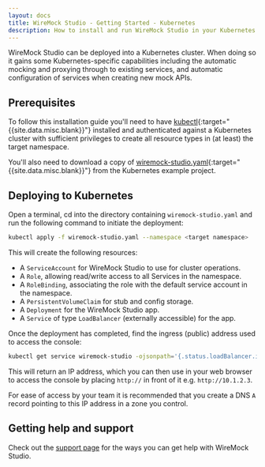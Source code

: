 ```yaml
---
layout: docs
title: WireMock Studio - Getting Started - Kubernetes
description: How to install and run WireMock Studio in your Kubernetes cluster.
---
```


WireMock Studio can be deployed into a Kubernetes cluster. When doing so it gains some Kubernetes-specific capabilities
including the automatic mocking and proxying through to existing services, and automatic configuration of services when creating new mock APIs.

## Prerequisites

To follow this installation guide you'll need to have [kubectl](https://kubernetes.io/docs/tasks/tools/){:target="{{site.data.misc.blank}}"} installed and authenticated
against a Kubernetes cluster with sufficient privileges to create all resource types
in (at least) the target namespace.

You'll also need to download a copy of [wiremock-studio.yaml](https://github.com/wiremock/wiremock-studio-kubernetes-example/blob/main/wiremock-studio.yaml){:target="{{site.data.misc.blank}}"} from the Kubernetes example project.

## Deploying to Kubernetes

Open a terminal, cd into the directory containing `wiremock-studio.yaml` and run the following command to initiate the deployment:

```bash
kubectl apply -f wiremock-studio.yaml --namespace <target namespace>
```

This will create the following resources:

* A `ServiceAccount` for WireMock Studio to use for cluster operations.
* A `Role`, allowing read/write access to all Services in the namespace.
* A `RoleBinding`, associating the role with the default service account in the namespace.
* A `PersistentVolumeClaim` for stub and config storage.
* A `Deployment` for the WireMock Studio app.
* A `Service` of type `LoadBalancer` (externally accessible) for the app.


Once the deployment has completed, find the ingress (public) address used to access the console:

```bash
kubectl get service wiremock-studio -ojsonpath='{.status.loadBalancer.ingress[0].ip}'
```

This will return an IP address, which you can then use in your web browser to access the console by placing `http://` in front of it e.g.
`http://10.1.2.3`.

For ease of access by your team it is recommended that you create a DNS `A` record pointing to this IP address in a zone you control.

## Getting help and support

Check out the [support page](/support/) for the ways you can get help with WireMock Studio.